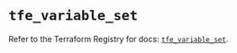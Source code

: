 # `tfe_variable_set`

Refer to the Terraform Registry for docs: [`tfe_variable_set`](https://registry.terraform.io/providers/hashicorp/tfe/0.58.0/docs/resources/variable_set).
